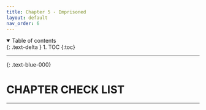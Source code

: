 ```yaml
---
title: Chapter 5 - Imprisoned
layout: default
nav_order: 6
---
```


<details open markdown="block">
  <summary>
    Table of contents
  </summary>
  {: .text-delta }
1. TOC
{:toc}
</details>

---

{: 	.text-blue-000}
# CHAPTER CHECK LIST
---
